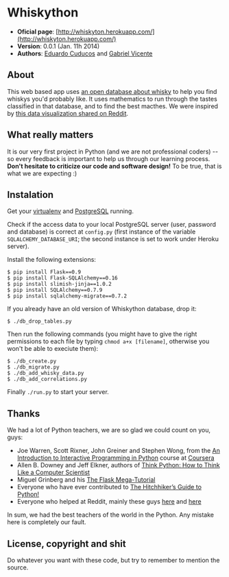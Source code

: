 Whiskython
==========

* **Oficial page**: [http://whiskyton.herokuapp.com/](http://whiskyton.herokuapp.com/)
* **Version**: 0.0.1 (Jan. 11h 2014)
* **Authors**: [Eduardo Cuducos](http://about.me/cuducos) and [Gabriel Vicente](http://about.me/gabrielvicente)

About
-----

This web based app uses [an open database about whisky](https://www.mathstat.strath.ac.uk/outreach/nessie/nessie_whisky.html) to help you find whiskys you'd probably like. It uses mathematics to run through the tastes classified in that database, and to find the best macthes. We were inspired by [this data visualization shared on Reddit](http://www.reddit.com/r/dataisbeautiful/comments/1u747v/flavor_profiles_for_86_scotch_whiskies/).

What really matters
-------------------

It is our very first project in Python (and we are not professional coders) -- so every feedback is important to help us through our learning process. **Don't hesitate to criticize our code and software design!** To be true, that is what we are expecting :)

Instalation
-----------

Get your [virtualenv](https://pypi.python.org/pypi/virtualenv) and [PostgreSQL](http://postgresql.org/) running.

Check if the access data to your local PostgreSQL server (user, password and database) is correct at `config.py` (first instance of the variable `SQLALCHEMY_DATABASE_URI`; the second instance is set to work under Heroku server).

Install the following extensions:

```
$ pip install Flask==0.9
$ pip install Flask-SQLAlchemy==0.16
$ pip install slimish-jinja==1.0.2
$ pip install SQLAlchemy==0.7.9
$ pip install sqlalchemy-migrate==0.7.2
```

If you already have an old version of Whiskython database, drop it:

```
$ ./db_drop_tables.py
```

Then run the following commands (you might have to give the right permissions to each file by typing `chmod a+x [filename]`, otherwise you won't be able to execiute them):

```
$ ./db_create.py
$ ./db_migrate.py
$ ./db_add_whisky_data.py
$ ./db_add_correlations.py
```

Finally `./run.py` to start your server.

Thanks
------

We had a lot of Python teachers, we are so glad we could count on you, guys:

* Joe Warren, Scott Rixner, John Greiner and Stephen Wong, from the [An Introduction to Interactive Programming in Python](https://www.coursera.org/course/interactivepython) course at [Coursera](https://www.coursera.org/)
* Allen B. Downey and Jeff Elkner, authors of [Think Python: How to Think Like a Computer Scientist](http://www.greenteapress.com/thinkpython/thinkpython.html)
* Miguel Grinberg and his [The Flask Mega-Tutorial](http://blog.miguelgrinberg.com/post/the-flask-mega-tutorial-part-i-hello-world)
* Everyone who have ever contributed to [The Hitchhiker’s Guide to Python!](http://docs.python-guide.org/en/latest/)
* Everyone who helped at Reddit, mainly these guys [here](http://www.reddit.com/r/webdev/comments/1uec51/a_dinosaur_wants_to_code/) and [here](http://www.reddit.com/r/Python/comments/1rnfle/setting_up_a_web_development_environment/) 

In sum, we had the best teachers of the world in the Python. Any mistake here is completely our fault. 

License, copyright and shit
---------------------------

Do whatever you want with these code, but try to remember to mention the source.
